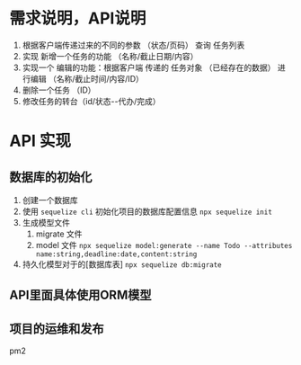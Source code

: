 # 需求说明，API说明

1. 根据客户端传递过来的不同的参数 （状态/页码） 查询   任务列表
2. 实现 新增一个任务的功能 （名称/截止日期/内容）
3. 实现一个 编辑的功能：根据客户端 传递的 任务对象 （已经存在的数据） 进行编辑 （名称/截止时间/内容/ID）
4. 删除一个任务 （ID）
5. 修改任务的转台（id/状态--代办/完成）

# API 实现

## 数据库的初始化
1. 创建一个数据库
2. 使用 `sequelize cli` 初始化项目的数据库配置信息
     `npx sequelize init`
3. 生成模型文件
   1. migrate 文件
   2. model 文件
   `npx sequelize model:generate --name Todo --attributes name:string,deadline:date,content:string`
4. 持久化模型对于的[数据库表]
    `npx sequelize db:migrate`

## API里面具体使用ORM模型

## 项目的运维和发布 
pm2
